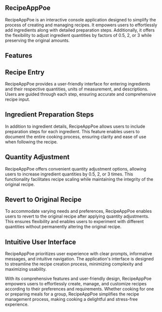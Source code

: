 ## RecipeAppPoe

RecipeAppPoe is an interactive console application designed to simplify the process of creating and managing recipes. It empowers users to effortlessly add ingredients along with detailed preparation steps. Additionally, it offers the flexibility to adjust ingredient quantities by factors of 0.5, 2, or 3 while preserving the original amounts.

## Features

## Recipe Entry
RecipeAppPoe provides a user-friendly interface for entering ingredients and their respective quantities, units of measurement, and descriptions. Users are guided through each step, ensuring accurate and comprehensive recipe input.

## Ingredient Preparation Steps

In addition to ingredient details, RecipeAppPoe allows users to include preparation steps for each ingredient. This feature enables users to document the entire cooking process, ensuring clarity and ease of use when following the recipe.

## Quantity Adjustment

RecipeAppPoe offers convenient quantity adjustment options, allowing users to increase ingredient quantities by 0.5, 2, or 3 times. This functionality facilitates recipe scaling while maintaining the integrity of the original recipe.

## Revert to Original Recipe

To accommodate varying needs and preferences, RecipeAppPoe enables users to revert to the original recipe after applying quantity adjustments. This ensures flexibility and enables users to experiment with different quantities without permanently altering the original recipe.

## Intuitive User Interface

RecipeAppPoe prioritizes user experience with clear prompts, informative messages, and intuitive navigation. The application's interface is designed to streamline the recipe creation process, minimizing complexity and maximizing usability.

With its comprehensive features and user-friendly design, RecipeAppPoe empowers users to effortlessly create, manage, and customize recipes according to their preferences and requirements. Whether cooking for one or preparing meals for a group, RecipeAppPoe simplifies the recipe management process, making cooking a delightful and stress-free experience.

